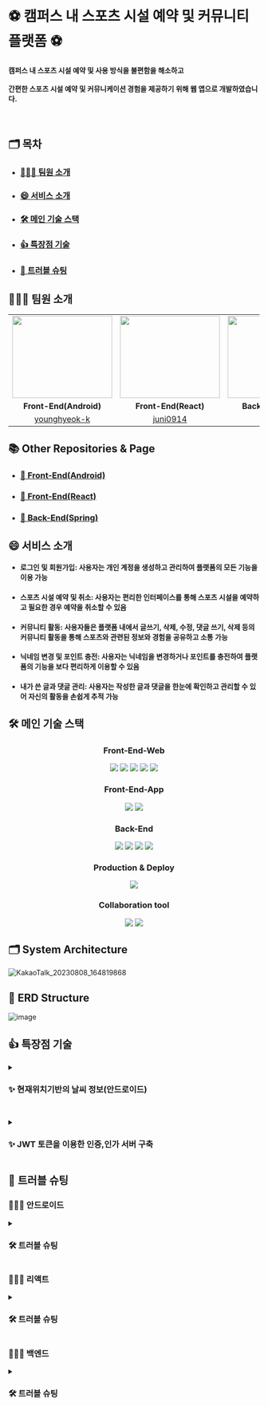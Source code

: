 # ⚽ 캠퍼스 내 스포츠 시설 예약 및 커뮤니티 플랫폼  ⚽
 <h4> 캠퍼스 내 스포츠 시설 예약 및 사용 방식을 불편함을 해소하고<br><br> 간편한 스포츠 시설 예약 및 커뮤니케이션 경험을 제공하기 위해 웹 앱으로 개발하였습니다.</h4>
 
<br>


## <b> 🗂️ 목차 </b>
-   ### <b> <a href="#0"> 🧑‍🤝‍🧑 팀원 소개 </a> </b>
-   ### <b> <a href="#0.5"> 😄 서비스 소개 </a> </b>
-   ### <b> <a href="#2">  🛠️ 메인 기술 스택  </a> </b>
-   ### <b> <a href="#4"> 👍 특장점 기술  </a> </b>
-   ### <b> <a href="#5"> 🚀 트러블 슈팅 </a> </b>

<h2 id="0">
	
## <b>🧑‍🤝‍🧑 팀원 소개</b>

</h2>
<div align="centered-table">
    <table>
        <tr>
            <td style="text-align:center;"><img src="https://github.com/GNU-SPORTS/.github/assets/97229292/e4b47807-c1a1-4f03-a604-e665e0b7d2b8.png" width="200" height="165"></td>
            <td style="text-align:center;"><img src="https://github.com/juni0914/caps2023_front/assets/100837725/44b9049b-4488-45d9-bacc-1b8482068c4f" width="200" height="165"></td>
            <td style="text-align:center;"><img src="https://github.com/GNU-SPORTS/.github/assets/100845256/ce9513e3-4bb4-4283-9d42-c961082edd2b" width="200" height="165"></td>
        </tr>
        <tr>
            <td style="text-align:center;"><strong>Front-End(Android)</strong></td>
            <td style="text-align:center;"><strong>Front-End(React)</strong></td>
            <td style="text-align:center;"><strong>Back-End(Spring)</strong></td>
        </tr>
        <tr>
            <td style="text-align:center;"><a href="https://github.com/younghyeok-k">younghyeok-k</a></td>
            <td style="text-align:center;"><a href="https://github.com/juni0914">juni0914</a></td>
            <td style="text-align:center;"><a href="https://github.com/Jorados">Jorados</a></td>
        </tr>
    </table>
</div>

<h2 id="1">
<b>📚 Other Repositories & Page</b>
</h2>

-   ### <b> <a href="https://github.com/GNU-SPORTS/SPORTS-CLIENT-APP"> 🔗 Front-End(Android) </a> </b>
-   ### <b> <a href="https://github.com/GNU-SPORTS/SPORTS-CLIENT-WEB" > 🔗 Front-End(React) </a> </b>
-   ### <b> <a href="https://github.com/GNU-SPORTS/SPORTS-SERVER" > 🔗 Back-End(Spring) </a> </b>


<h2 id="0.5">
	
## <b>😄 서비스 소개</b>
</h2>

- #### 로그인 및 회원가입: 사용자는 개인 계정을 생성하고 관리하여 플랫폼의 모든 기능을 이용 가능 ####
- #### 스포츠 시설 예약 및 취소: 사용자는 편리한 인터페이스를 통해 스포츠 시설을 예약하고 필요한 경우 예약을 취소할 수 있음 ####
- #### 커뮤니티 활동: 사용자들은 플랫폼 내에서 글쓰기, 삭제, 수정, 댓글 쓰기, 삭제 등의 커뮤니티 활동을 통해 스포츠와 관련된 정보와 경험을 공유하고 소통 가능 ####
- #### 닉네임 변경 및 포인트 충전: 사용자는 닉네임을 변경하거나 포인트를 충전하여 플랫폼의 기능을 보다 편리하게 이용할 수 있음 ####
- #### 내가 쓴 글과 댓글 관리: 사용자는 작성한 글과 댓글을 한눈에 확인하고 관리할 수 있어 자신의 활동을 손쉽게 추적 가능 ####
  

<h2 id="2">
	
## 🛠️ 메인 기술 스택   

</h2>
<div align="center">
    <h3>Front-End-Web</h3>
    <div>
        <img src="https://img.shields.io/badge/react-%2320232a.svg?style=for-the-badge&logo=react&logoColor=%2361DAFB"/>
        <img src="https://img.shields.io/badge/javascript-%23323330.svg?style=for-the-badge&logo=javascript&logoColor=%23F7DF1E"/>
        <img src="https://img.shields.io/badge/NPM-%23CB3837.svg?style=for-the-badge&logo=npm&logoColor=white"/>
        <img src="https://img.shields.io/badge/html5-%23E34F26.svg?style=for-the-badge&logo=html5&logoColor=white"/>
        <img src="https://img.shields.io/badge/css3-%231572B6.svg?style=for-the-badge&logo=css3&logoColor=white"/>
    </div>
    <h3>Front-End-App</h3>
    <div>
        <img src="https://img.shields.io/badge/Kotlin-7F52FF.svg?&style=for-the-badge&logo=Kotlin&logoColor=white"/>
        <img src="https://img.shields.io/badge/Android-3DDC84.svg?&style=for-the-badge&logo=Android&logoColor=white"/>
    </div>
    <h3>Back-End</h3>
    <div>
        <img src="https://img.shields.io/static/v1?style=for-the-badge&message=Java&color=007396&logo=Java&logoColor=FFFFFF&label="/>
        <img src="https://img.shields.io/static/v1?style=for-the-badge&message=Spring+Boot&color=6DB33F&logo=Spring+Boot&logoColor=FFFFFF&label="/>
        <img src="https://img.shields.io/static/v1?style=for-the-badge&message=JPA&color=F05032&logo=JPA&logoColor=FFFFFF&label="/>
        <img src="https://img.shields.io/static/v1?style=for-the-badge&message=MySQL&color=4479A1&logo=MySQL&logoColor=FFFFFF&label="/>
    </div>
    <h3>Production & Deploy</h3>
    <div>
      <img src="https://img.shields.io/badge/AWS-%23FF9900.svg?style=for-the-badge&logo=amazon-aws&logoColor=white"/>
    </div>
     <h3>Collaboration tool</h3>
    <div>
      <img src="https://img.shields.io/badge/git-%23F05033.svg?style=for-the-badge&logo=git&logoColor=white"/>
      <img src="https://img.shields.io/badge/github-%23121011.svg?style=for-the-badge&logo=github&logoColor=white"/>
    </div>
</div>          

## 🗂️ System Architecture

![KakaoTalk_20230808_164819868](https://github.com/GNU-SPORTS/.github/assets/100845256/434cc0e9-2248-48e7-b0d8-e150d23f657f)
   
## 💾 ERD Structure

![image](https://github.com/GNU-SPORTS/.github/assets/100845256/8c3af6a8-6db5-4735-bf0c-12fc52039ad3)

<h2 id="4">
	
## 👍 특장점 기술 
</h2>
<details>
<summary>
<h3> ✨ 현재위치기반의 날씨 정보(안드로이드)</h3>
</summary>
<div markdown="1">

   - 현재위치기반의 날씨 정보
   - 사용자의 현재 위치를 기반으로 날씨 정보를 제공하여 실내 및 야외 스포츠 활동을 계획하는 데 도움을 줌
   - 기상청에서 제공하는 단기 예보 API를 통해 현재 위치의 날씨 상황을 알 수 있음
   - 또한 매일 하루를 준비할 때 날씨에 따른 필요한 우산, 기온 별 옷차림, 야외 상황, 뉴스 정보를 알려 줌

</div>
</details>


<h2 id="5">

</h2>
<details>
<summary>
<h3> ✨ JWT 토큰을 이용한 인증,인가 서버 구축</h3>
</summary>
<div markdown="1">
	
   - JWT와 Spring Security를 이용한 서버 구축
   - JWT토큰 생성시 HMAC512 즉, SHA-512 해시 함수를 이용한 인증 토큰 생성.   
   - 대칭키 (Symmetric Key) 암호화 알고리즘 방식이다. 서버의 비밀 키를 사용하여 데이터를 암호화하고 복호화한다.    
   - 인증필터(UsernamePasswordAuthenticationFilter), 권한 허가 필터(BasicAuthenticationFilter) 상속 후 직접 메소드 오버라이딩         

```
@Override
    protected void successfulAuthentication(HttpServletRequest request, HttpServletResponse response, FilterChain chain, Authentication authResult) throws IOException, ServletException {

        log.info("successfulAuthentication 실행됨 : 인증이 완료되었다는 뜻임.");
        PrincipalDetails principalDetailis = (PrincipalDetails) authResult.getPrincipal();

        //hash 암호 방식
        String jwtToken = JWT.create()
                .withSubject(principalDetailis.getUsername())
                .withExpiresAt(new Date(System.currentTimeMillis()+JwtProperties.EXPIRATION_TIME))
                .withClaim("id", principalDetailis.getUser().getId())
                .withClaim("username", principalDetailis.getUser().getUsername())
                .sign(Algorithm.HMAC512(JwtProperties.SECRET));

        response.addHeader(JwtProperties.HEADER_STRING, JwtProperties.TOKEN_PREFIX+jwtToken);
        CustomResponseUtil.success(response, principalDetailis.getUser());
    }
```

### Autentication 인증
  - Authentication 요청(로그인 요청)이 발생하면 서버에서 attemptAuthentication() 함수가 실행된다. 그러면 해당 유저의 정보를 오브젝트로 파싱 후, UsernamePasswordAuthenticationToken() 객체를 생성한다.
  - 그러면 PrincipalService의 loadUserByUsername() 함수가 실행되어 DB를 확인 후 Authentication 객체를 만들어낸다. 그럼 해당 정보를 가져올수있다. PrincipalDetails 즉, DB에서 해당 유저를 찾은 것이다.   
  - 그 이후 successfulAuthentication() 함수가 실행되며 메소드 오버라이딩에 의해 재정의된 메소드에서 위에서 만든 PrincipalDetails 를 암호화 JWT토큰을 만드는 과정을 진행한다.
  - 이 때 JWT 인증 토큰 생성 방식은 HMAC512 즉,SHA-512 해시 함수를 이용한다. 이렇게 함으로써 조금 더 안전한 서버만의 유저 인증을 식별하는 JWT 인증 토큰이 만들어지게 되고 Response 헤더에 이 토큰을 담아서 보낸다.   

### Authorizaiton 인가
  - 내가 직접 설정한 Spring SecurityConfig에서 authorizeHttpRequests() 의 처리해 놓은 부분(인가가 필요한 요청)에 걸치게 되면 바로 authorization에서 허가 작업이 진행된다.    
  - 처음으로 인증 권한이 필요한 주소요청이 있을 때 Security 권한 허가 필터 객체인 BasicAuthenticationFilter의 doFilterInternal() 필터를 거치게 되는데 여기서 메소드 오버라이딩을 이용해 재정의한다.
  -  내가 지정한 Bearer 타입의 토큰 유무를 검사하고 다음으로 Bearer를 떼어내고 서버의 개인키를 이용해서 복호화를 진행한다. 그리고 토큰에 서명된 정보가 정상적인 정보인지 확인을 거친다.
  -  그리고 이 서명 정보가 정상적이라면, UsernamePasswordAuthenticationToken() 객체를 만들어 강제로 시큐리티 세션에 접근하여 authentication 객체를 저장해준다.
  -  이유는 Authorizaiton은 UserDetailsService를 호출하지 않기 때문에 @AuthenticationPrincipal 사용이 불가능하기 때문이다.

</div>
</details>


<h2 id="5">
	
## 🚀 트러블 슈팅
</h2>

### 🧑🏻‍💻 안드로이드
<details>
<summary>
<h3>🛠 트러블 슈팅 </h3>
</summary>
<div markdown="3">

- **Problem & Reason**
  - 기존의 sharedprefernce 만 사용하는 방식을 사용
  - 기존 방식은 토큰을 SharedPreferences에 저장하고 필요할 때마다 수동으로 토큰을 가져와 요청 헤더에 추가
  - 이로 인해 각각의 요청에서 토큰을 일일이 관리하고 추가해야 하는 번거로움이 있고, 코드 낭비가 심하다고 느낌

- **To Solve**
  - Interceptor를 함께 사용하는 방식
  - Interceptor를 사용하면 네트워크 라이브러리에서 토큰 관련 작업을 자동으로 처리
  - 각각의 네트워크 요청에서 토큰 추가 작업을 수동으로 하지 않아도 되며, 중복 코드를 줄이고 효율적으로 토큰 관리
```
private val okHttpClient = OkHttpClient.Builder()
        .connectTimeout(5, TimeUnit.MINUTES)
        .readTimeout(5, TimeUnit.MINUTES)
        .writeTimeout(5, TimeUnit.MINUTES)
        .addInterceptor(interceptor)
        .addInterceptor(TokenInterceptor()) // Bearer 토큰 추출 및 요청 헤더에 추가
        .addInterceptor(BearerTokenInterceptor())
        .build()

    val retrofit: Retrofit by lazy {
        sharedManager = SharedManager.getInstance() // SharedManager 초기화
        Retrofit.Builder()
            .client(okHttpClient)
            .baseUrl(BASE_URL)
            .addConverterFactory(ScalarsConverterFactory.create())
            .addConverterFactory(GsonConverterFactory.create())
            .build()
    }

    fun getInstance(): Retrofit {
        return retrofit
    }

    private class BearerTokenInterceptor : Interceptor {
        @Throws(IOException::class)
        override fun intercept(chain: Interceptor.Chain): Response {
            val originalRequest = chain.request()

            // Bearer 토큰 값 가져오기
            val bearerToken = sharedManager.getBearerToken()

            // Bearer 토큰이 존재하는 경우 요청 헤더에 추가
            if (!bearerToken.isNullOrEmpty()) {
                val modifiedRequest = originalRequest.newBuilder()
                    .header("Authorization", "Bearer $bearerToken")
                    .build()
                return chain.proceed(modifiedRequest)
            }
            Log.d("BearerToken", bearerToken)
            return chain.proceed(originalRequest)
        }
    }
}

```
</div>




<summary>
<h3>🛠  트러블 슈팅 2</h3>
</summary>
<div markdown="4">

- **Problem & Reason**
  - 모든 글 정보API를 호출할때 한번에 20개로 제한이 되어있어 페이지를 따로 만들어야하는 낭비가 생김
  - 또한 글 검색을 할때 현재 페이지 글만 검색되는 오류 발견
  - 페이지 오래된 순 최신순 정렬 시 현재 페이지 글만 가능

- **To Solve**
  - 모든 글 정보API를 사용하지 않고 특정 글 정보API를 이용하여 글을 하나씩 모든 글 번호를 호출하여 RecyclerView로 보여줌
  - 스크롤을 내릴 때마다 글 하나씩 호출하여 계속해서 글을 가져옴
  - 모든 글 정보를 가져와서 page 처리하지 않고 특정 글 가져오는 api를 이용하여 메모리 낭비를 줄임
  - 글 검색시 모든 페이지 글 검색 가능

PostViewmodel.kt
  ```
   private var page = 0;

    suspend fun loadMore() {
        if (isLoading.value) return
        if (isLast) return

        isLoading.value = true

        val response = suspendCoroutine<PostsResponse> {
            apiService.searchPosts("title", query.value, _sortType.value.value, 20, page)
                .enqueue(object : Callback<PostsResponse> {
                    override fun onResponse(
                        call: Call<PostsResponse>,
                        response: Response<PostsResponse>
                    ) {
                        it.resumeWith(Result.success(response.body() ?: PostsResponse().apply {
                            last = true
                        }))
                    }

                    override fun onFailure(call: Call<PostsResponse>, t: Throwable) {
                        t.printStackTrace()

                        it.resumeWith(Result.success(PostsResponse().apply {
                            last = true
                        }))
                    }
                })
        }

        isLoading.value = false

        val result = if (page == 0) {
            response.content
        } else {
            posts.value + response.content
        }

        page += 1
        isLast = response.last
        posts.emit(result)
    }
}

enum class PostSortType(val value: String) {
    LATEST("latest"),
    OLDEST("oldest")
}

  ```
Postfragment.kt
```
private val launchEditor =
        registerForActivityResult(ActivityResultContracts.StartActivityForResult()) { result ->
            if (result.resultCode == Activity.RESULT_OK) {
                lifecycleScope.launch {
                    viewModel.refresh()
                }
            }
        }

    private val launchViewer =
        registerForActivityResult(ActivityResultContracts.StartActivityForResult()) { result ->
            if (result.resultCode == Activity.RESULT_OK) {
                val old: Post? = result.data?.getParcelableExtra("old")
                val new: Post? = result.data?.getParcelableExtra("new")

                if (old == null) return@registerForActivityResult

                val posts = ArrayList(viewModel.posts.value)
                val index = posts.indexOfFirst { it.id == old.id }
                if (index >= 0) {
                    if (new != null) {
                        posts[index] = new;
                    } else {
                        posts.removeAt(index)
                    }

                    viewModel.posts.tryEmit(posts)
                }
            }
        }
```

</div>
</details>

### 🧑🏻‍💻 리액트
<details>
<summary>
<h3>🛠 트러블 슈팅 </h3>
</summary>
<div markdown="4">
  
- **Problem & Reason**  
	- 서버에서 현재 시간과 비교하여 현재 시간보다 지난 시간은 예약이 되지 않게 시간 버튼을 비활성화해야 한다.
	- 기존 방식을 채택하니 현재 시각이 16시 05분이면, 16시 이전 버튼이 비활성화가 되어야 하는데, 오늘 이후의 날도 16시 이전 버튼이 비활성화되는 부분 발생했다.
	- 예약 시스템에서 예약 가능한 시간대를 동적으로 생성하고 상태를 관리하는 중요한 기능

- **To Solve**   
	- 이용 가능 시간 추출: reservationInfo.center 객체에서 openTime과 closeTime을 추출하여 이용 가능한 시간대 범위를 정의
	- 예약된 시간 추출: reservationInfo.reservedTimes 배열에서 이미 예약된 시간대들을 추출
	- 날짜 및 시간 정보 추출: 현재 시간과 선택된 날짜에 대한 연도, 월, 일, 시간, 분 정보를 추출
	- 버튼 상태 설정: 각 버튼의 ID를 시간 형식으로 생성하고, 해당 시간이 이미 예약된 시간 목록에 있는지를 확인하여 isReserved 상태를 설정.  또한, 오늘 날짜의 버튼 중 현재 시간 이전 버튼은 비활성화

```
function generateReservationButtons() {
    // 이용 가능 시간 추출
    const { openTime, closeTime } = reservationInfo.center;
    const startTime = parseInt(openTime.split(":")[0]).toString().padStart(2, "0");
    const endTime = parseInt(closeTime.split(":")[0]);
  
    const reservedTimes = reservationInfo.reservedTimes || [];
    const buttons = [];
  
    const now = new Date();
    const currentYear = now.getFullYear();
    const currentMonth = (now.getMonth() + 1).toString().padStart(2, "0");
    const currentDate = now.getDate().toString().padStart(2, "0");
    const currentHour = now.getHours().toString().padStart(2, "0");
    const currentMinutes = now.getMinutes().toString().padStart(2, "0");
  
    const selectedYear = selectedDate.getFullYear();
    const selectedMonth = (selectedDate.getMonth() + 1).toString().padStart(2, "0");
    const selectedDay = selectedDate.getDate().toString().padStart(2, "0");
  
    for (let i = startTime; i < endTime; i++) {
      for (let j = 0; j < 60; j += 30) {
        const hour = i.toString().padStart(2, "0");
        const minute = j.toString().padStart(2, "0");
        const buttonId = `${hour}:${minute}`;
        const isReserved = reservedTimes.includes(buttonId);
  
        // 오늘 날짜의 버튼 중 현재 시간 이전 버튼 비활성화
        let isDisabled = false;
  
        if (selectedYear === currentYear && selectedMonth === currentMonth && selectedDay === currentDate) {
          isDisabled = parseInt(currentHour) > i || (parseInt(currentHour) === i && currentMinutes >= j);
        }
        buttons.push(
          <Button
            key={buttonId}
            variant={isSelected(buttonId) ? "success" : isDisabled || isReserved ? "light" : "outline-success"}
            className={`w-25 ${isSelected(buttonId) ? "selected" : ""}`}
            onClick={() => handleReservationTimeSelect(buttonId)}
            disabled={isDisabled || isReserved}
          >
            {buttonId}
          </Button>
        );
      }
    }
    return buttons;
  }

```
</div>




<summary>
<h3>🛠  트러블 슈팅 2</h3>
</summary>
<div markdown="4">
  
- **Problem & Reason**   
	- 특정 예약을 삭제한 후 예약 데이터와 관련된 상태를 업데이트해야 한다.
	- 예약은 바로 삭제가 되나, 삭제한 예약 데이터가 클라이언트 상에서 계속 존재하여 예약이 불가능한 상황이 발생했다.
	- 예약 시스템에서 특정 예약을 삭제한 후 관련된 상태를 업데이트하여 예약 데이터를 관리하는 중요한 기능을 수행. 센터 ID와 예약 ID에 해당하는 예약 데이터를 삭제하고, 관련된 상태를 업데이트하여 애플리케이션의 일관성을 유지해야 하는 기능

- **To Solve**   
	- filter 메서드를 사용하여 삭제되지 않은 예약을 제외한 업데이트된 예약 데이터를 생성. 이때, centerId와 reservationId가 같지 않은 경우에만 해당 예약 데이터를 유지
	- setReserveData(예약데이터), setReserveId(예약ID), setReservecenterId(센터ID) state 를 사용하여 상태를 업데이트하고, 삭제되지 않은 업데이트된 예약 데이터를 적용
	- setDeletedReservations(삭제된 예약데이터) state 를 사용하여 삭제된 예약 내역을 업데이트

```
const updateReservationData = (centerId, reservationId) => {
  // 기존 예약 내역에서 삭제된 예약을 제외하고 업데이트된 예약 내역을 생성합니다.
  const updatedReserveData = reserveData.filter((name, index) => reservecenterId[index] !== centerId || reserveId[index] !== reservationId);
  const updatedReserveIds = reserveId.filter((id, index) => reservecenterId[index] !== centerId || id !== reservationId);
  const updatedCenterIds = reservecenterId.filter((id, index) => id !== centerId || reserveId[index] !== reservationId);
  
  // 예약 내역 상태를 업데이트합니다.
  setReserveData(updatedReserveData);
  setReserveId(updatedReserveIds);
  setReservecenterId(updatedCenterIds);

  // 삭제된 예약 내역을 업데이트합니다.
  const updatedDeletedReservations = reserveData.filter((name, index) => reservecenterId[index] !== centerId || reserveId[index] !== reservationId);
  setDeletedReservations(updatedDeletedReservations);
};
```
</div>


<summary>
<h3>🛠  트러블 슈팅 3</h3>
</summary>
<div markdown="4">
  
- **Problem & Reason**   
	- login을 처리하는 api로 로그인 데이터를 post 한 후, response를 받고 로컬스토리지에 서버로부터 받은 jwt 토큰을 set 하여 토큰을 로컬스토리지에 저장하는 로그인 방식
	- 하지만 로그인 동작을 수행하면 서버에는 로그인 요청이 시도가 되지만 실패하는 상황 발생하여 프론트단에서 문제가 있다고 인지
	- 로그인을 시도할 때, 한 번에 완료되는 경우도 있고, 몇 번을 시도해도 완료되지 않고, 로그인이 실패하는 치명적인 오류가 발생
	- 원인은 js 버튼 동작에 있었다. 로그인 버튼의 코드에는 새로고침을 하게 되는 동작이 포함되어 있는데, 로그인을 처리하는 과정을 끝마치고 새로고침을 하는 동작이 완료가 되어야 한다.
	- 코드 실행시간 및 순서에 따라 버튼 함수의 새로고침 동작이 먼저 수행되어서 올바르게 response를 넘겨받고, 로컬스토리지에 JWT를 등록하는 과정이 정상적으로 진행되지 못한 것이다.

- **To Solve**  
	- <button> 요소의 타입: 로그인 버튼의 타입을 <button type="submit">으로 설정하면, 클릭 시 폼의 기본 동작인 페이지 새로고침을 수행한다.
	- 이를 방지하기 위해서는 <button>의 타입을 "button"으로 설정해야 한다. 버튼의 새로고침 동작이 있을 경우 페이지가 새로고침되어서 현재 작업 중인 상태를 초기화하고 모든 네트워크 요청이 중단될 수 있다.
	- 따라서, 버튼 클릭과 같은 사용자 동작에 의해 새로고침이 발생하지 않도록 preventDefault() 함수를 사용하면 된다.

```
<button onClick={login} type="button">Login</button>  //로그인 버튼 JSX

const handleKeyPress = (event) => {      // 로그인 버튼을 눌렀을 때 작동하는 함수
    if (event.key === 'Enter') {
      event.preventDefault(); 
      login();
    }
  };
```
</div>

</details>


### 🧑🏻‍💻 백엔드
<details>
<summary>
<h3>🛠 트러블 슈팅 </h3>
</summary>
<div markdown="4">

- **Problem & Reason**   
  - 예약 시간을 담당하는 ReservationTime 객체를 어떻게 만들어서 예약시간을 처리해야 하는지에 대해서 많은 고민을 했습니다.   
  - 왜냐하면, 예약할 때 받아오는 예약 시간대를 구분하기 어려웠기 때문입니다.

- **To Solve**   
  - List<> 형태로 Center는 CenterReservation을 가집니다.
  - 근데 여기서 Center를 Reservation 할 때 예약 시간을 구분하기 위해서,      
  - 저는 Enum 타입의 CenterReservation을 생성해서 각각의 시간을 구분할 수 있게 하였습니다.
```
@Getter
@AllArgsConstructor
public enum ReservingTime {
    RT1("00:00"),
    RT2("00:30"),
    RT3("01:00"),
    RT4("01:30"),
    RT5("02:00"),
    RT6("02:30"),
    RT7("03:00"),
    RT8("03:30"),
    RT9("04:00"),
    RT10("04:30"),
    RT11("05:00"),
    RT12("05:30"),
    RT13("06:00"),
    RT14("06:30"),
    RT15("07:00"),
    RT16("07:30"),
    RT17("08:00"),
    RT18("08:30"),
    RT19("09:00"),
    RT20("09:30"),
    RT21("10:00"),
    RT22("10:30"),
    RT23("11:00"),
    RT24("11:30"),
    RT25("12:00"),
    RT26("12:30"),
    RT27("13:00"),
    RT28("13:30"),
    RT29("14:00"),
    RT30("14:30"),
    RT31("15:00"),
    RT32("15:30"),
    RT33("16:00"),
    RT34("16:30"),
    RT35("17:00"),
    RT36("17:30"),
    RT37("18:00"),
    RT38("18:30"),
    RT39("19:00"),
    RT40("19:30"),
    RT41("20:00"),
    RT42("20:30"),
    RT43("21:00"),
    RT44("21:30"),
    RT45("22:00"),
    RT46("22:30"),
    RT47("23:00"),
    RT48("23:30"),
    RT49("24:00");

    private final String time;

    public static ReservingTime findTime(String findTime) {
        return Arrays.stream(ReservingTime.values())
                .filter(reservingTime -> reservingTime.getTime().equals(findTime))
                .collect(Collectors.toList())
                .get(0);
    }
}
```
</details>
